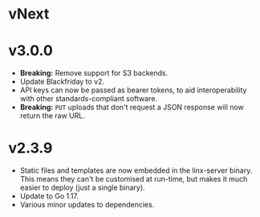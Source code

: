 # vNext

# v3.0.0

* **Breaking:** Remove support for S3 backends.
* Update Blackfriday to v2.
* API keys can now be passed as bearer tokens, to aid interoperability with other standards-compliant software.
* **Breaking:** `PUT` uploads that don't request a JSON response will now return the raw URL.

# v2.3.9

* Static files and templates are now embedded in the linx-server binary.
  This means they can't be customised at run-time, but makes it much
  easier to deploy (just a single binary).
* Update to Go 1.17.
* Various minor updates to dependencies.


